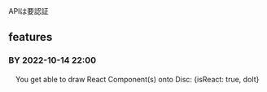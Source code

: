 APIは要認証

## features

### BY 2022-10-14 22:00 

　You get able to draw React Component(s) onto Disc: {isReact: true, doIt}